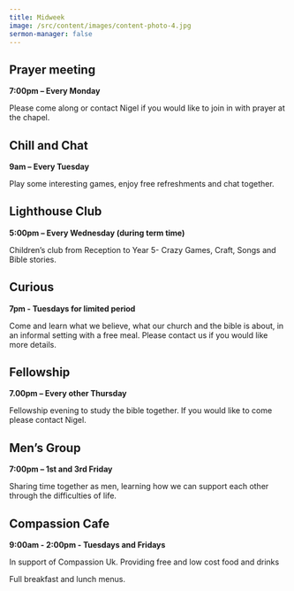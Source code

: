 ```yaml
---
title: Midweek
image: /src/content/images/content-photo-4.jpg
sermon-manager: false
---
```

## Prayer meeting

**7:00pm – Every Monday**

Please come along or contact Nigel if you would like to join in with prayer at the chapel.

## Chill and Chat

**9am – Every Tuesday**

Play some interesting games, enjoy free refreshments and chat together.

## Lighthouse Club

**5:00pm – Every Wednesday (during term time)**

Children’s club from Reception to Year 5- Crazy Games, Craft, Songs and Bible stories. 

## Curious

**7pm - Tuesdays for limited period**

Come and learn what we believe, what our church and the bible is about, in an informal setting with a free meal. Please contact us if you would like more details. 

## Fellowship

**7.00pm – Every other Thursday**

Fellowship evening to study the bible together. If you would like to come please contact Nigel.

## Men’s Group

**7:00pm – 1st and 3rd Friday**

Sharing time together as men, learning how we can support each other through the difficulties of life.

## C﻿ompassion Cafe

**9:00am - 2:00pm - Tuesdays and Fridays**

I﻿n support of Compassion Uk. Providing free and low cost food and drinks

F﻿ull breakfast and lunch menus.